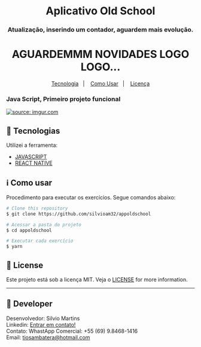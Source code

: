 <h1 align="center">
    Aplicativo Old School
</h1>

<h3 align="center">
  Atualização, inserindo um contador, aguardem mais evolução.
</h3>

<h1 align="center">
      AGUARDEMMM NOVIDADES LOGO LOGO...
</h1>

<p align="center">
  <a href="#rocket-tecnologias">Tecnologia</a>&nbsp;&nbsp;&nbsp;|&nbsp;&nbsp;&nbsp;
  <a href="#information_source-como-usar">Como Usar</a>&nbsp;&nbsp;&nbsp;|&nbsp;&nbsp;&nbsp;
  <a href="#memo-license">Licença</a>
</p>

<h3 align="left">
  Java Script, Primeiro projeto funcional
</h3>
<a href="https://imgur.com/avEaKrD"><img src="https://i.imgur.com/avEaKrD.png" title="source: imgur.com" /></a>

## :rocket: Tecnologias

Utilizei a ferramenta:

-  [JAVASCRIPT](https://developer.mozilla.org/pt-BR/docs/Web/JavaScript/)
-  [REACT NATIVE](https://reactnative.dev/)

## :information_source: Como usar

Procedimento para executar os exercícios. Segue comandos abaixo:

```bash
# Clone this repository
$ git clone https://github.com/silvioam32/appoldschool

# Acessar a pasta do projeto
$ cd appoldschool

# Executar cada exercício
$ yarn
```

## :memo: License
Este projeto está sob a licença MIT. Veja o [LICENSE](https://github.com/silvioam32/appoldschool/blob/master/LICENSE) for more information.

---

## :rocket: Developer

Desenvolvedor: Silvio Martins<br>
Linkedin: [Entrar em contato!](https://www.linkedin.com/in/silvio-martins-511956230/)<br>
Contato: WhastApp Comercial: +55 (69) 9.8468-1416 <br>
Email: tiosambatera@hotmail.com <br>
